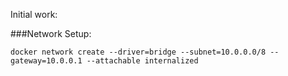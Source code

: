 Initial work:

###Network Setup:

`docker network create --driver=bridge --subnet=10.0.0.0/8 --gateway=10.0.0.1 --attachable internalized`

